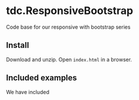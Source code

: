 # tdc.ResponsiveBootstrap
Code base for our responsive with bootstrap series
## Install
Download and unzip.  Open ```index.html``` in a browser.
## Included examples
We have included 
